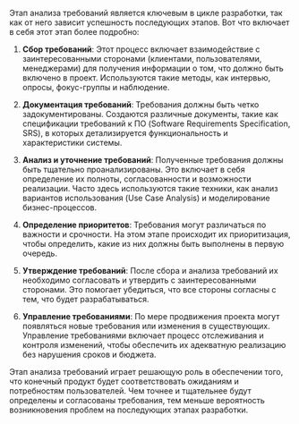 Этап анализа требований является ключевым в цикле разработки, так как от него зависит успешность последующих этапов. Вот что включает в себя этот этап более подробно:

1. **Сбор требований**: Этот процесс включает взаимодействие с заинтересованными сторонами (клиентами, пользователями, менеджерами) для получения информации о том, что должно быть включено в проект. Используются такие методы, как интервью, опросы, фокус-группы и наблюдение.

2. **Документация требований**: Требования должны быть четко задокументированы. Создаются различные документы, такие как спецификации требований к ПО (Software Requirements Specification, SRS), в которых детализируется функциональность и характеристики системы.

3. **Анализ и уточнение требований**: Полученные требования должны быть тщательно проанализированы. Это включает в себя определение их полноты, согласованности и возможности реализации. Часто здесь используются такие техники, как анализ вариантов использования (Use Case Analysis) и моделирование бизнес-процессов.

4. **Определение приоритетов**: Требования могут различаться по важности и срочности. На этом этапе происходит их приоритизация, чтобы определить, какие из них должны быть выполнены в первую очередь.

5. **Утверждение требований**: После сбора и анализа требований их необходимо согласовать и утвердить с заинтересованными сторонами. Это помогает убедиться, что все стороны согласны с тем, что будет разрабатываться.

6. **Управление требованиями**: По мере продвижения проекта могут появляться новые требования или изменения в существующих. Управление требованиями включает процесс отслеживания и контроля изменений, чтобы обеспечить их адекватную реализацию без нарушения сроков и бюджета.

Этап анализа требований играет решающую роль в обеспечении того, что конечный продукт будет соответствовать ожиданиям и потребностям пользователей. Чем точнее и тщательнее будут определены и согласованы требования, тем меньше вероятность возникновения проблем на последующих этапах разработки.